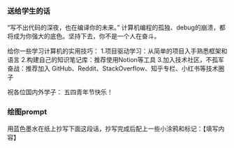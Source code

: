 ### 送给学生的话

“写不出代码的深夜，也在编译你的未来。”
计算机编程的孤独、debug的崩溃，都将成为你强大的底色。坚持下去，你不是一个人在奋斗。

给你一些学习计算机的实用技巧：
1.项目驱动学习：从简单的项目入手熟悉框架和语言
2.构建自己的知识笔记库：推荐使用Notion等工具
3.加入技术社区，不孤军奋战：推荐加入 GitHub、Reddit、StackOverflow、知乎专栏、小红书等技术圈子

祝各位国内外学子：
    五四青年节快乐！



### 绘图prompt

用蓝色墨水在纸上抄写下面这段话，抄写完成后配上一些小涂鸦和标记：【填写内容】